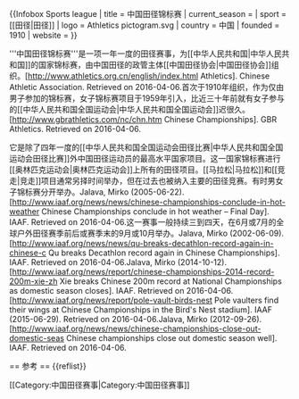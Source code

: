 {{Infobox Sports league
| title          = 中国田径锦标赛
| current_season = 
| sport          = [[田径|田径]]
| logo           = Athletics pictogram.svg
| country        = 中国
| founded        = 1910
| website        = 
}}

'''中国田径锦标赛'''是一项一年一度的田径赛事，为[[中华人民共和国|中华人民共和国]]的国家锦标赛，由中国田径的政管主体[[中国田径协会|中国田径协会]]组织。<ref>[http://www.athletics.org.cn/english/index.html Athletics]. Chinese Athletic Association. Retrieved on 2016-04-06.</ref>首次于1910年组织，作为仅由男子参加的锦标赛，女子锦标赛项目于1959年引入，比近三十年前就有女子参与的[[中华人民共和国全国运动会|中华人民共和国全国运动会]]迟很久。<ref name=GBR>[http://www.gbrathletics.com/nc/chn.htm Chinese Championships]. GBR Athletics. Retrieved on 2016-04-06.</ref>

它是除了四年一度的[[中华人民共和国全国运动会田径比赛|中华人民共和国全国运动会田径比赛]]外中国田径运动员的最高水平国家项目。这一国家锦标赛进行[[奥林匹克运动会|奥林匹克运动会]]上所有的田径项目。[[马拉松|马拉松]]和[[竞走|竞走]]项目通常另择时间举办，但在过去也被纳入主要的田径竞赛。<ref name=GBR/>有时男女子锦标赛分开举办。<ref>Jalava, Mirko (2005-06-22). [http://www.iaaf.org/news/news/chinese-championships-conclude-in-hot-weather Chinese Championships conclude in hot weather – Final Day]. IAAF. Retrieved on 2016-04-06.</ref>这一赛事一般持续三到四天，在6月或7月的全球户外田径赛季前后或赛季末的9月或10月举办。<ref>Jalava, Mirko (2002-06-09). [http://www.iaaf.org/news/news/qu-breaks-decathlon-record-again-in-chinese-c Qu breaks Decathlon record again in Chinese Championships]. IAAF. Retrieved on 2016-04-06.</ref><ref>Jalava, Mirko (2014-10-12). [http://www.iaaf.org/news/report/chinese-championships-2014-record-200m-xie-zh Xie breaks Chinese 200m record at National Championships as domestic season closes]. IAAF. Retrieved on 2016-04-06.</ref><ref>[http://www.iaaf.org/news/report/pole-vault-birds-nest Pole vaulters find their wings at Chinese Championships in the Bird's Nest stadium]. IAAF (2015-06-29). Retrieved on 2016-04-06.</ref><ref>Jalava, Mirko (2012-09-26). [http://www.iaaf.org/news/news/chinese-championships-close-out-domestic-seas Chinese championships close out domestic season well]. IAAF. Retrieved on 2016-04-06.</ref>

== 参考 ==
{{reflist}}

[[Category:中国田径赛事|Category:中国田径赛事]]